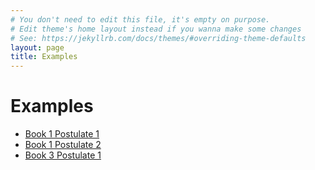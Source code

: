 ```yaml
---
# You don't need to edit this file, it's empty on purpose.
# Edit theme's home layout instead if you wanna make some changes
# See: https://jekyllrb.com/docs/themes/#overriding-theme-defaults
layout: page
title: Examples
---
```


# Examples
- [Book 1 Postulate 1](https://cdn.rawgit.com/YouClid/youclid/5fc003e9/frontend/postulate1.html)
- [Book 1 Postulate 2](https://cdn.rawgit.com/YouClid/youclid/feature/propositions/frontend/postulate2.html)
- [Book 3 Postulate 1](https://cdn.rawgit.com/YouClid/youclid/feature/propositions/frontend/book3-postulate1.html)
